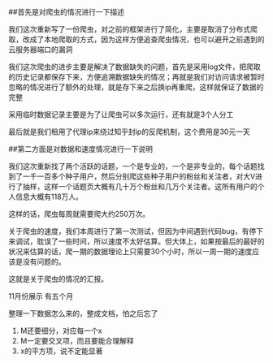 ##首先是对爬虫的情况进行一下描述

我们这次重新写了一份爬虫，对之前的框架进行了简化，主要是取消了分布式爬取，改成了本地爬取的方式，因为这样方便追查爬虫情况，也可以避开之前遇到的云服务器端口的漏洞

我们这次爬虫的进步主要是解决了数据缺失的问题，首先是采用log文件，把爬取的历史记录都保存下来，方便追溯数据缺失的情况；再就是我们对访问请求被暂时忽略的情况进行了额外的处理，就是存下来之后换ip再重爬，这样就保证了数据的完整

采用临时数据记录主要是为了让爬虫可以多次运行，还有就是3个人分工

最后就是我们租用了代理ip来绕过知乎封ip的反爬机制，这个费用是30元一天

##第二方面是对数据和速度情况进行一下说明

我们这次重新找了两个活跃的话题，一个是专业的，一个是非专业的，每个话题找到了一千一百多个种子用户，然后分别爬这些种子用户的粉丝和关注者，对大V进行了抽样，这样一个话题页大概有几十万个粉丝和几万个关注者。这所有用户的个人信息大概有118万人。

这样的话，爬虫每周就需要爬大约250万次。

关于爬虫的速度，我们本周进行了第一次测试，但因为中间遇到代码bug，有停下来调试，耽误了一些时间，所以速度不太好估算。但大体上，如果按最后的最好的状况来估算的话，爬一期的数据理论上只需要30个小时，所以一周一期的速度应该是没有问题的。

这就是关于爬虫的情况的汇报。

11月份展示 有五个月

整理一下数据怎么来的，整成文档，怕之后忘了

1. M还要细分，对应每一个x
2. M一定要交叉项，而且要能合理解释
3. x的平方项，说不定能显著